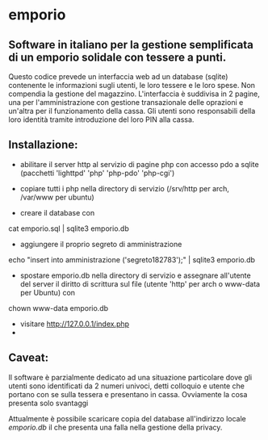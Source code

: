 emporio
=======

Software in italiano per la gestione semplificata di un emporio solidale con tessere a punti.
------------------------------------------------------

Questo codice prevede un interfaccia web ad un database (sqlite) contenente le informazioni sugli utenti, le loro tessere 
e le loro spese.
Non compendia la gestione del magazzino.
L'interfaccia è suddivisa in 2 pagine, una per l'amministrazione con gestione transazionale delle oprazioni e un'altra per 
il funzionamento della cassa.
Gli utenti sono responsabili della loro identità tramite introduzione del loro PIN alla cassa.

Installazione:
----------------
 * abilitare il server http al servizio di pagine php con accesso pdo a sqlite 
   (pacchetti 'lighttpd' 'php' 'php-pdo' 'php-cgi')

 * copiare tutti i php nella directory di servizio (/srv/http per arch, /var/www per ubuntu)

 * creare il database con 

  cat emporio.sql | sqlite3 emporio.db
  
  
 * aggiungere il proprio segreto di amministrazione

  echo "insert into amministrazione ('segreto182783');" | sqlite3 emporio.db
  
 * spostare emporio.db nella directory di servizio e assegnare all'utente del server il diritto di scrittura sul file
 (utente 'http' per arch o www-data per Ubuntu) con 

  chown www-data emporio.db

 * visitare http://127.0.0.1/index.php
 * 
 
 
Caveat:
---------

Il software è parzialmente dedicato ad una situazione particolare dove gli utenti sono identificati da 2 numeri univoci, 
detti colloquio e utente che portano con se sulla tessera e presentano in cassa. Ovviamente la cosa presenta solo svantaggi


Attualmente è possibile scaricare copia del database all'indirizzo locale *emporio.db* il che presenta una falla nella 
gestione della privacy.

